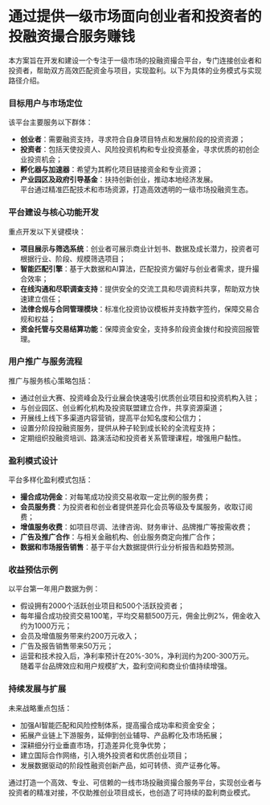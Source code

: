 # 通过提供一级市场面向创业者和投资者的投融资撮合服务赚钱

本方案旨在开发和建设一个专注于一级市场的投融资撮合平台，专门连接创业者和投资者，帮助双方高效匹配资金与项目，实现盈利。以下为具体的业务模式与实现路径介绍。

### 目标用户与市场定位  
该平台主要服务以下群体：  
* **创业者**：需要融资支持，寻求符合自身项目特点和发展阶段的投资资源；  
* **投资者**：包括天使投资人、风险投资机构和专业投资基金，寻求优质的初创企业投资机会；  
* **孵化器与加速器**：希望为其孵化项目链接资金和专业资源；  
* **产业园区及政府引导基金**：扶持创新创业，推动本地经济发展。  
平台通过精准匹配技术和市场资源，打造高效透明的一级市场投融资生态。

### 平台建设与核心功能开发  
重点开发以下关键模块：  
* **项目展示与筛选系统**：创业者可展示商业计划书、数据及成长潜力，投资者可根据行业、阶段、规模筛选项目；  
* **智能匹配引擎**：基于大数据和AI算法，匹配投资方偏好与创业者需求，提升撮合效率；  
* **在线沟通和尽职调查支持**：提供安全的交流工具和尽调资料共享，帮助双方快速建立信任；  
* **法律合规与合同管理模块**：标准化投资协议模板并支持数字签约，保障交易合规和权益；  
* **资金托管与交易结算功能**：保障资金安全，支持多阶段资金拨付和投资回报管理。  

### 用户推广与服务流程  
推广与服务核心策略包括：  
* 通过创业大赛、投资峰会及行业展会快速吸引优质创业项目和投资机构入驻；  
* 与创业园区、创业孵化机构及投资联盟建立合作，共享资源渠道；  
* 开展线上线下多渠道内容营销，提高平台知名度和公信力；  
* 设置分阶段投融资服务，提供从种子轮到成长轮的全流程支持；  
* 定期组织投融资培训、路演活动和投资者关系管理课程，增强用户黏性。  

### 盈利模式设计  
平台多样化盈利模式包括：  
* **撮合成功佣金**：对每笔成功投资交易收取一定比例的服务费；  
* **会员服务费**：为投资者和创业者提供差异化会员等级及专属服务，收取订阅费；  
* **增值服务收费**：如项目尽调、法律咨询、财务审计、品牌推广等按需收费；  
* **广告及推广合作**：与相关金融机构、创业服务商定向推广合作；  
* **数据和市场报告销售**：基于平台大数据提供行业分析报告和趋势预测。  

### 收益预估示例  
以平台第一年用户数据为例：  
* 假设拥有2000个活跃创业项目和500个活跃投资者；  
* 每年撮合成功投资交易100笔，平均交易额500万元，佣金比例2%，佣金收入约为1000万元；  
* 会员及增值服务带来约200万元收入；  
* 广告及报告销售带来50万元；  
* 运营和技术投入后，净利率预计在20%-30%，净利润约为200-300万元。  
随着平台品牌效应和用户规模扩大，盈利空间和商业价值持续增强。

### 持续发展与扩展  
未来战略重点包括：  
* 加强AI智能匹配和风险控制体系，提高撮合成功率和资金安全；  
* 拓展产业链上下游服务，延伸到创业辅导、产品孵化及市场拓展；  
* 深耕细分行业垂直市场，打造差异化竞争优势；  
* 建立国际合作网络，引入境外投资者和优质创业项目；  
* 发展数据驱动的阶段性融资创新产品，如可转债、资产证券化等。  

通过打造一个高效、专业、可信赖的一线市场投融资撮合服务平台，实现创业者与投资者的精准对接，不仅助推创业项目成长，也创造了可持续的盈利商业模式。